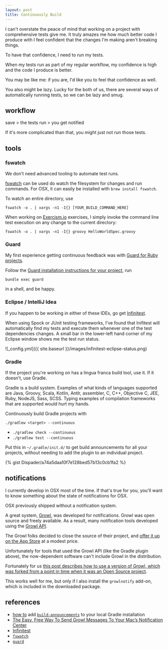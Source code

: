 ```yaml
---
layout: post
title: Continuously Build
---
```


I can't overstate the peace of mind that working on a project with comprehensive tests give me.  It truly amazes me how much better code I produce with I feel confident that the changes I'm making aren't breaking things.

To have that confidence, I need to run my tests.

When my tests run as part of my regular workflow, my confidence is high and the code I produce is better.

You may be like me: if you are, I'd like you to feel that confidence as well.

You also might be lazy.  Lucky for the both of us, there are several ways of automatically running tests, so we can be lazy and smug.

## workflow

save > the tests run > you get notified

If it's more complicated than that, you might just not run those tests.

## tools

### fswatch

We don't need advanced tooling to automate test runs.

[fswatch](https://github.com/emcrisostomo/fswatch/wiki/How-to-Use-fswatch) can be used do watch the filesystem for changes and run commands.  For OSX, it can easily be installed with `brew install fswatch`.

To watch an entire directory, use

`fswatch -o . | xargs -n1 -I{} [YOUR_BUILD_COMMAND_HERE]`

When working on [Exercism.io](http://exercism.io/) exercises, I simply invoke the command line test execution on any change to the current directory:

`fswatch -o . | xargs -n1 -I{} groovy HelloWorldSpec.groovy`

### Guard

My first experience getting continuous feedback was with [Guard for Ruby projects](https://github.com/guard/guard).

Follow the [Guard installation instructions for your project](https://github.com/guard/guard), run

```
bundle exec guard
```

in a shell, and be happy.

### Eclipse / IntelliJ Idea

If you happen to be working in either of these IDEs, go get [Infinitest](https://infinitest.github.io/).

When using Spock or JUnit testing frameworks, I've found that Inifitest will automatically find my tests and execute them whenever one of the test dependencies changes.  A small bar in the lower-left hand corner of my Eclipse window shows me the test run status.

![_config.yml]({{ site.baseurl }}/images/infinitest-eclipse-status.png)

### Gradle

If the project you're working on has a lingua franca build tool, use it.  If it doesn't, use Gradle.

Gradle is a build system.  Examples of what kinds of languages supported are Java, Groovy, Scala, Kotlin, Antlr, assembler, C, C++, Objective C, JEE, Ruby, NodeJS, Sass, SCSS.  Typing examples of compilation frameworks that are supported would hurt my hands.

Continuously build Gradle projects with

`./gradlew <target> --continuous`

* `./gradlew check --continuous`
* `./gradlew test --continuous`

Put this in `~/.gradle/init.d/` to get build announcements for all your projects, without needing to add the plugin to an individual project.

{% gist Dispader/a74a5daa10f7e128bed57b13c0cb1fa2 %}

## notifications

I currently develop in OSX most of the time.  If that's true for you, you'll want to know something about the state of notifications for OSX.

OSX previously shipped without a notification system.

A great system, [Growl](http://growl.info/), was developed for notifications.  Growl was open source and freely available.  As a result, many notification tools developed using the [Growl API](http://growl.info/documentation/developer/).

The Growl folks decided to close the source of their project, and [offer it up on the App Store](https://itunes.apple.com/us/app/growl/id467939042?mt=12) at a modest price.

Unfortunately for tools that used the Growl API (like the Gradle plugin above), the now-dependent software can't include Growl in the distribution.

Fortunately for us [this post describes how to use a version of Growl, which was forked from a point in time when it was an Open Source project](http://www.nbcdaily.com/the-easy-free-way-to-send-growl-messages-to-your-macs-notification-center/28091/).

This works well for me, but only if I also install the `growlnotify` add-on, which is included in the downloaded package.﻿

## references

* [how to](https://gist.github.com/Dispader/a74a5daa10f7e128bed57b13c0cb1fa2#file-build-announcements-gradle) add [`build-announcements`](https://docs.gradle.org/current/userguide/build_announcements_plugin.html) to your local Gradle installation
* [The Easy, Free Way To Send Growl Messages To Your Mac’s Notification Center](http://www.nbcdaily.com/the-easy-free-way-to-send-growl-messages-to-your-macs-notification-center/28091/)
* [Infinitest](https://infinitest.github.io/)
* [`fswatch`](https://github.com/emcrisostomo/fswatch)
* [`guard`](https://github.com/guard/guard)
